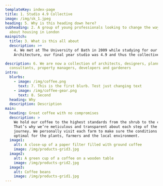 ```yaml
---
templateKey: index-page
title: 1. Studio 4.9 Collective
image: /img/sk_1.jpeg
heading: 5. Why is this heading down here?
subheading: 2. A group of young professionals looking to change the way we think
  about housing in London
mainpitch:
  title: 3. What is this all about
  description: >+
    4. We met at The University of Bath in 2009 while studying for our BSc(Hons)
    Architecture, our final year studio was 4.9 and thus the collective was born

description: 6. We are now a collection of architects, designers, planning
  consultants, property managers, developers and gardeners
intro:
  blurbs:
    - image: /img/coffee.png
      text: 7. This is the first blurb. Test just changing text
    - image: /img/coffee-gear.png
      text: 8. Second
  heading: Why
  description: Description
main:
  heading: Great coffee with no compromises
  description: >
    We hold our coffee to the highest standards from the shrub to the cup.
    That’s why we’re meticulous and transparent about each step of the coffee’s
    journey. We personally visit each farm to make sure the conditions are
    optimal for the plants, farmers and the local environment.
  image1:
    alt: A close-up of a paper filter filled with ground coffee
    image: /img/products-grid3.jpg
  image2:
    alt: A green cup of a coffee on a wooden table
    image: /img/products-grid2.jpg
  image3:
    alt: Coffee beans
    image: /img/products-grid1.jpg
---
```

